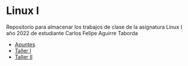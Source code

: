 # Linux I
Repositorio para almacenar los trabajos de clase de la asignatura Linux I año 2022 de estudiante Carlos Felipe Aguirre Taborda

<ul>
    <li><a href="https://github.com/CarlosTaborda/Linux_I/tree/main/Apuntes">Apuntes</a></li>
    <li><a href="https://github.com/CarlosTaborda/Linux_I/tree/main/TallerI">Taller I</a></li>
    <li><a href="https://github.com/CarlosTaborda/Linux_I/tree/main/TallerII">Taller II</a></li>

<ul>
